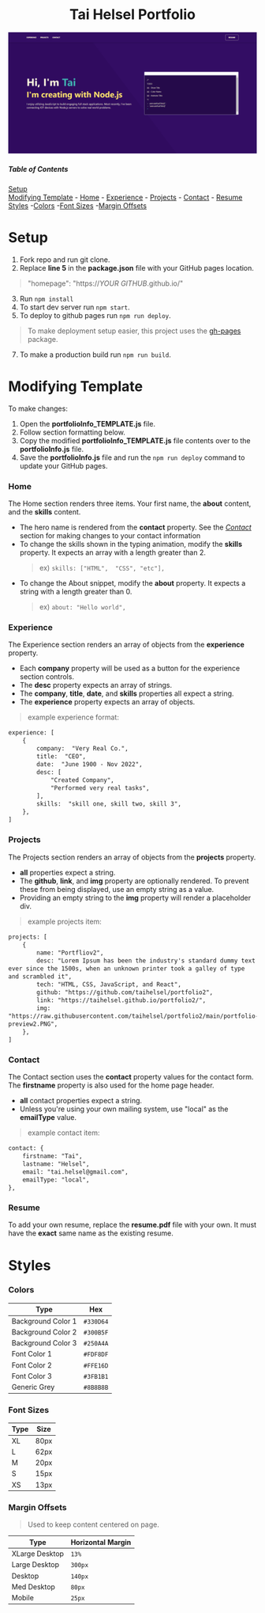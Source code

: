<h1 align="center">
    Tai Helsel Portfolio
</h1>

![demo](https://raw.githubusercontent.com/taihelsel/portfolio2/main/portfolio-preview2.PNG)

##### Table of Contents  
[Setup](#setup)  
[Modifying Template](#modifying-template) 
    - [Home](#home)
    - [Experience](#experience)
    - [Projects](#projects)
    - [Contact](#contact)
    - [Resume](#resume)
[Styles](#styles)
    -[Colors](#colors)
    -[Font Sizes](#font-sizes)
    -[Margin Offsets](#margin-offsets)

# Setup

 1. Fork repo and run git clone.
 2. Replace **line 5** in the **package.json** file with your GitHub pages location.
  > "homepage":  "https://*YOUR GITHUB*.github.io/"
 3. Run `npm install`
 4. To start dev server run `npm start`.
 5. To deploy to github pages run `npm run deploy`.
 > To make deployment setup easier, this project uses the [gh-pages](https://github.com/tschaub/gh-pages) package.
 7. To make a production build run  `npm run build`.

# Modifying Template
To make changes:

 1. Open the **portfolioInfo_TEMPLATE.js** file.
 2. Follow section formatting below.
 3. Copy the modified **portfolioInfo_TEMPLATE.js** file contents over to the  **portfolioInfo.js** file.
 4. Save the **portfolioInfo.js** file and run the `npm run deploy` command to update your GitHub pages.

### Home
The Home section renders three items. Your first name, the **about** content, and the **skills** content. 

- The hero name is rendered from the **contact** property. See the *[Contact](https://github.com/taihelsel/portfolio2#contact)* section for making changes to your contact information	
 - To change the skills shown in the typing animation, modify the **skills** property. It expects an array with a length greater than 2.
	> ex) `skills: ["HTML",  "CSS", "etc"],`
- To change the About snippet, modify the **about** property. It expects a string with a length greater than 0.
	> ex) `about: "Hello world",`

### Experience
The Experience section renders an array of objects from the **experience** property.

- Each **company** property will be used as a button for the experience section controls.
- The **desc** property expects an array of strings.
- The **company**, **title**, **date**, and **skills** properties all expect a string.
- The **experience** property expects an array of objects.

> example experience format: 
```
experience: [
	{
	    company:  "Very Real Co.",
	    title:  "CEO",
	    date:  "June 1900 - Nov 2022",
	    desc: [
		    "Created Company",
		    "Performed very real tasks",
	    ],
		skills:  "skill one, skill two, skill 3",
	},
]
```

### Projects
The Projects section renders an array of objects from the **projects** property.

- **all** properties expect a string.
- The **github**, **link**, and **img** property are optionally rendered. To prevent these from being displayed, use an empty string as a value. 
- Providing an empty string to the **img** property will render a placeholder div.

> example projects item: 
```
projects: [
    {
        name: "Portfliov2",
        desc: "Lorem Ipsum has been the industry's standard dummy text ever since the 1500s, when an unknown printer took a galley of type and scrambled it",
        tech: "HTML, CSS, JavaScript, and React",
        github: "https://github.com/taihelsel/portfolio2",
        link: "https://taihelsel.github.io/portfolio2/",
        img: "https://raw.githubusercontent.com/taihelsel/portfolio2/main/portfolio-preview2.PNG",
    },
]
```
### Contact
The Contact section uses the **contact** property values for the contact form. The **firstname** property is also used for the home page header.

- **all** contact properties expect a string.
- Unless you're using your own mailing system, use "local" as the **emailType** value.

> example contact item: 
```
contact: {
    firstname: "Tai",
    lastname: "Helsel",
    email: "tai.helsel@gmail.com",
    emailType: "local",
},
```
### Resume
To add your own resume, replace the **resume.pdf** file with your own. It must have the **exact** same name as the existing resume.

# Styles
### Colors
| Type | Hex |
|--|--|
| Background Color 1 | `#330D64` |
| Background Color 2 | `#300B5F` |
| Background Color 3 | `#250A4A` |
| Font Color 1 | `#FDF8DF` |
| Font Color 2 | `#FFE16D` |
| Font Color 3 | `#3FB1B1` |
| Generic Grey | `#8B8B8B` |
### Font Sizes
| Type | Size|
|--|--|
|  XL | 80px |
|  L | 62px|
|  M | 20px |
|  S | 15px |
|  XS | 13px |

### Margin Offsets
> Used to keep content centered on page.

| Type | Horizontal Margin|
|--|--|
| XLarge Desktop | `13%` |
| Large Desktop | `300px` |
| Desktop | `140px` |
| Med Desktop | `80px` |
| Mobile | `25px` |

